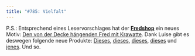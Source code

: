```yaml
---
title: "#785: Vielfalt"
---
```


P.S.: Entsprechend eines Leservorschlages hat der <a href="http://www.spreadshirt.net/shop.php?sid=125913"><strong>Fredshop</strong></a> ein neues Motiv: <a href="http://125913.spreadshirt.net/de/DE/Shop/Index/design/design/decke-4331300">Den von der Decke hängenden Fred mit Krawatte</a>.
Dank Luise gibt es deswegen folgende neue Produkte:
<a href="http://125913.spreadshirt.net/de/DE/Shop/Article/Index/article/Fred-an-der-Decke-5844986">Dieses</a>, <a href="http://125913.spreadshirt.net/de/DE/Shop/Article/Index/article/Fred-an-der-Decke-5844987">dieses</a>, <a href="http://125913.spreadshirt.net/de/DE/Shop/Article/Index/article/Fred-an-der-Decke-5844983">dieses</a>, <a href="http://125913.spreadshirt.net/de/DE/Shop/Article/Index/article/Fred-an-der-Decke-5844989">dieses</a> und <a href="http://125913.spreadshirt.net/de/DE/Shop/Article/Index/article/Fred-an-der-Decke-5844988">jenes</a>.
Und so.

